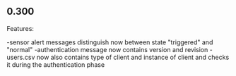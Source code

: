 ## 0.300

Features:

-sensor alert messages distinguish now between state "triggered" and "normal"
-authentication message now contains version and revision
-users.csv now also contains type of client and instance of client and checks it during the authentication phase
